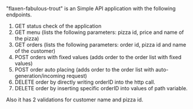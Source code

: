 "flaxen-fabulous-trout" is an Simple API application with the following endpoints.

1. GET status check of the application
2. GET menu (lists the following parameters: pizza id, price and name of the pizza)
3. GET orders (lists the following parameters: order id, pizza id and name of the customer)
4. POST orders with fixed values (adds order to the order list with fixed values)
5. POST order auto placing (adds order to the order list with auto-generation/incoming request)
6. DELETE order by directly writing orderID into the http call.
7. DELETE order by inserting specific orderID into values of path variable.

Also it has 2 validations for customer name and pizza id.
